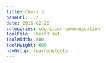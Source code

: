 ```yaml
---
title: Chess 3
baseurl: ../
date: 2016-02-20
categories: cognition communication
toolFile: chess3.swf
toolWidth: 800
toolHeight: 600
navGroup: learningtools
---
```

